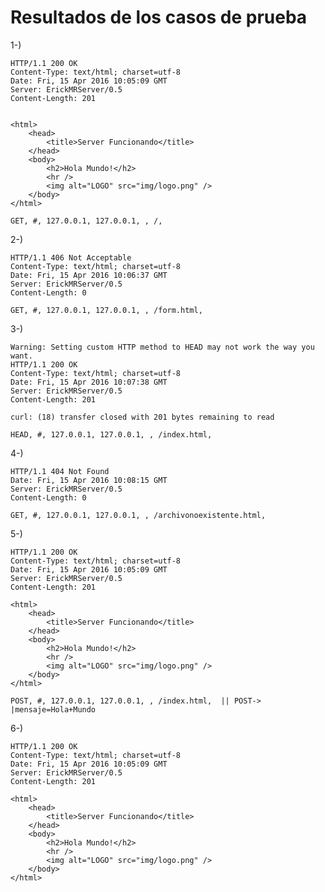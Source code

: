 
# Resultados de los casos de prueba

1-)
```
HTTP/1.1 200 OK
Content-Type: text/html; charset=utf-8
Date: Fri, 15 Apr 2016 10:05:09 GMT
Server: ErickMRServer/0.5
Content-Length: 201


<html>
    <head>
        <title>Server Funcionando</title>
    </head>
    <body>
        <h2>Hola Mundo!</h2>
        <hr />
        <img alt="LOGO" src="img/logo.png" />
    </body>
</html>
```
```GET, #, 127.0.0.1, 127.0.0.1, , /, ```

2-)
```
HTTP/1.1 406 Not Acceptable
Content-Type: text/html; charset=utf-8
Date: Fri, 15 Apr 2016 10:06:37 GMT
Server: ErickMRServer/0.5
Content-Length: 0
```
```GET, #, 127.0.0.1, 127.0.0.1, , /form.html, ```

3-) 

```
Warning: Setting custom HTTP method to HEAD may not work the way you want.
HTTP/1.1 200 OK
Content-Type: text/html; charset=utf-8
Date: Fri, 15 Apr 2016 10:07:38 GMT
Server: ErickMRServer/0.5
Content-Length: 201

curl: (18) transfer closed with 201 bytes remaining to read
```
```HEAD, #, 127.0.0.1, 127.0.0.1, , /index.html,```

4-) 
```
HTTP/1.1 404 Not Found
Date: Fri, 15 Apr 2016 10:08:15 GMT
Server: ErickMRServer/0.5
Content-Length: 0
```
```GET, #, 127.0.0.1, 127.0.0.1, , /archivonoexistente.html, ```

5-)
```
HTTP/1.1 200 OK
Content-Type: text/html; charset=utf-8
Date: Fri, 15 Apr 2016 10:05:09 GMT
Server: ErickMRServer/0.5
Content-Length: 201

<html>
    <head>
        <title>Server Funcionando</title>
    </head>
    <body>
        <h2>Hola Mundo!</h2>
        <hr />
        <img alt="LOGO" src="img/logo.png" />
    </body>
</html>
```
```POST, #, 127.0.0.1, 127.0.0.1, , /index.html,  || POST-> |mensaje=Hola+Mundo```

6-) 
```
HTTP/1.1 200 OK
Content-Type: text/html; charset=utf-8
Date: Fri, 15 Apr 2016 10:05:09 GMT
Server: ErickMRServer/0.5
Content-Length: 201

<html>
    <head>
        <title>Server Funcionando</title>
    </head>
    <body>
        <h2>Hola Mundo!</h2>
        <hr />
        <img alt="LOGO" src="img/logo.png" />
    </body>
</html>
```
```GET, #, 127.0.0.1, 127.0.0.1, , /index.html, name=Erick
```